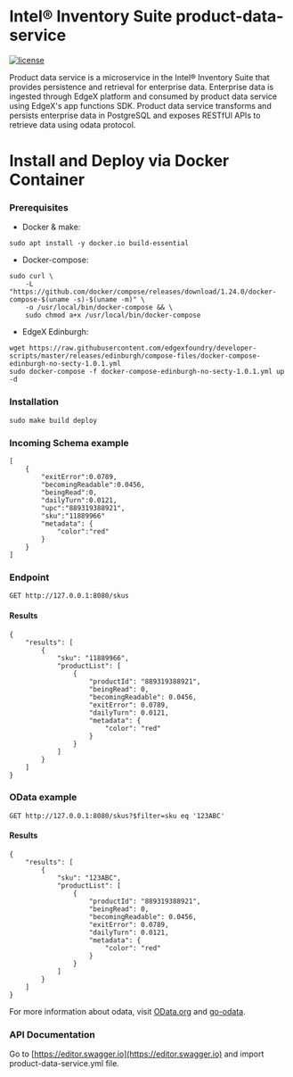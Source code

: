 # Intel® Inventory Suite product-data-service
[![license](https://img.shields.io/badge/license-Apache%20v2.0-blue.svg)](LICENSE)

Product data service is a microservice in the Intel® Inventory Suite that provides persistence and retrieval for enterprise data. 
Enterprise data is ingested through EdgeX platform and consumed by product data service using EdgeX's app functions SDK.
Product data service transforms and persists enterprise data in PostgreSQL and exposes RESTfUl APIs to retrieve data using odata protocol.

# Install and Deploy via Docker Container #

### Prerequisites ###
- Docker & make: 
```
sudo apt install -y docker.io build-essential
```

- Docker-compose:
```
sudo curl \
    -L "https://github.com/docker/compose/releases/download/1.24.0/docker-compose-$(uname -s)-$(uname -m)" \
    -o /usr/local/bin/docker-compose && \
    sudo chmod a+x /usr/local/bin/docker-compose
```

- EdgeX Edinburgh:

```
wget https://raw.githubusercontent.com/edgexfoundry/developer-scripts/master/releases/edinburgh/compose-files/docker-compose-edinburgh-no-secty-1.0.1.yml
sudo docker-compose -f docker-compose-edinburgh-no-secty-1.0.1.yml up -d
```

### Installation ###

```
sudo make build deploy
```

### Incoming Schema example ###
```
[
    {
        "exitError":0.0789,
        "becomingReadable":0.0456,
        "beingRead":0,
        "dailyTurn":0.0121,
        "upc":"889319388921",        
        "sku":"11889966"
        "metadata": {
            "color":"red"			
        }
    }
]
```

### Endpoint ###

```
GET http://127.0.0.1:8080/skus
```

#### Results ####
```
{
    "results": [
        {
            "sku": "11889966",
            "productList": [
                {
                    "productId": "889319388921",
                    "beingRead": 0,
                    "becomingReadable": 0.0456,
                    "exitError": 0.0789,
                    "dailyTurn": 0.0121,
                    "metadata": {
                        "color": "red"
                    }
                }
            ]
        }
    ]
}
```

### OData example ###

```
GET http://127.0.0.1:8080/skus?$filter=sku eq '123ABC'
```

#### Results ####
```
{
    "results": [
        {
            "sku": "123ABC",
            "productList": [
                {
                    "productId": "889319388921",
                    "beingRead": 0,
                    "becomingReadable": 0.0456,
                    "exitError": 0.0789,
                    "dailyTurn": 0.0121,
                    "metadata": {
                        "color": "red"
                    }
                }
            ]
        }
    ]
}
```

For more information about odata, visit [OData.org](https://www.odata.org/) 
and [go-odata](https://github.com/intel/rsp-sw-toolkit-im-suite-go-odata).

### API Documentation ###

Go to [https://editor.swagger.io](https://editor.swagger.io) and import product-data-service.yml file.

